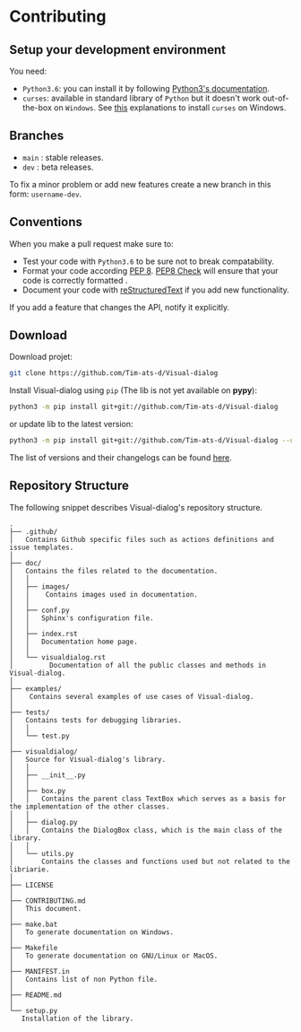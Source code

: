 
# Contributing

## Setup your development environment

You need:

* `Python3.6`: you can install it by following [Python3's documentation](https://www.python.org/downloads/).
* `curses`: available in standard library of `Python` but it doesn't work out-of-the-box on `Windows`. See [this](https://www.devdungeon.com/content/curses-windows-python) explanations to install `curses` on Windows.

## Branches

* `main` : stable releases.
* `dev` : beta releases.

To fix a minor problem or add new features create a new branch in this form: `username-dev`.

## Conventions

When you make a pull request make sure to:

* Test your code with `Python3.6` to be sure not to break compatability.
* Format your code according [PEP 8](https://www.python.org/dev/peps/pep-0008/). [PEP8 Check](https://github.com/quentinguidee/actions-pep8) will ensure that your code is correctly formatted .
* Document your code with [reStructuredText](https://www.sphinx-doc.org/en/master/usage/restructuredtext/basics.html) if you add new functionality.

If you add a feature that changes the API, notify it explicitly.

## Download

Download projet:
```bash
git clone https://github.com/Tim-ats-d/Visual-dialog
```

Install Visual-dialog using `pip` (The lib is not yet available on **pypy**):

```bash
python3 -m pip install git+git://github.com/Tim-ats-d/Visual-dialog
```
or update lib to the latest version:

```bash
python3 -m pip install git+git://github.com/Tim-ats-d/Visual-dialog --upgrade
```
The list of versions and their changelogs can be found [here](https://github.com/Tim-ats-d/Visual-dialog/releases/).

## Repository Structure

The following snippet describes Visual-dialog's repository structure.

```text
.
├── .github/
│   Contains Github specific files such as actions definitions and issue templates.
│
├── doc/
│   Contains the files related to the documentation.
│   │
│   ├── images/
│   │    Contains images used in documentation.
│   │
│   ├── conf.py
│   │   Sphinx's configuration file.
│   │
│   ├── index.rst
│   │   Documentation home page.
│   │
│   └── visualdialog.rst
│         Documentation of all the public classes and methods in Visual-dialog.
│
├── examples/
│    Contains several examples of use cases of Visual-dialog.
│
├── tests/
│   Contains tests for debugging libraries.
│   │
│   └── test.py
│
├── visualdialog/
│   Source for Visual-dialog's library.
│   │
│   ├── __init__.py
│   │
│   ├── box.py
│   │   Contains the parent class TextBox which serves as a basis for the implementation of the other classes.
│   │
│   ├── dialog.py
│   │   Contains the DialogBox class, which is the main class of the library.
│   │
│   └── utils.py
│       Contains the classes and functions used but not related to the libriarie.
│
├── LICENSE
│
├── CONTRIBUTING.md
│   This document.
│
├── make.bat
│   To generate documentation on Windows.
│
├── Makefile
│   To generate documentation on GNU/Linux or MacOS.
│
├── MANIFEST.in
│   Contains list of non Python file.
│
├── README.md
│
└── setup.py
   Installation of the library.
```

